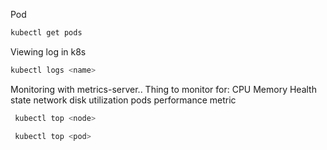 Pod

```sh
kubectl get pods
```


Viewing log in k8s

 ```sh
 kubectl logs <name>
 ```

 Monitoring with metrics-server..
 Thing to monitor for: 
    CPU
    Memory
    Health state
    network
    disk utilization
    pods performance metric
 
```sh
 kubectl top <node>
 ```
```sh
 kubectl top <pod>
 ```